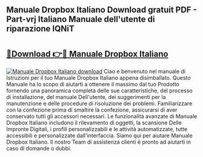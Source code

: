 ## Manuale Dropbox Italiano Download gratuit PDF - Part-vrj Italiano Manuale dell'utente di riparazione IQNiT

# <h2><a href="http://dfcr3f.blite.top/?on=Manuale+Dropbox+Italiano">🔗Download 👉🔴 Manuale Dropbox Italiano</a></h2>

[![Manuale Dropbox Italiano download](https://i.imgur.com/lujVjoI.png)](http://dfcr3f.blite.top/?on=Manuale+Dropbox+Italiano)
Ciao e benvenuto nel manuale di Istruzioni per il tuo Manuale Dropbox Italiano appena disimballato. Questo Manuale ha lo scopo di aiutarti a ottenere il massimo dal tuo Prodotto fornendo una panoramica completa delle sue caratteristiche, del processo di installazione, del manuale Dell'utente, dei suggerimenti per la manutenzione e delle procedure di risoluzione dei problemi. Familiarizzare con la confezione prima di smaltire la confezione, assicurarsi di aver conservato tutti gli accessori necessari. Le funzionalità avanzate di Manuale Dropbox Italiano includono il rilevamento di oggetti, la scansione Delle Impronte Digitali, i profili personalizzabili e le attività automatizzate, tutte accessibili e personalizzate dall'interfaccia. Siamo qui per aiutare Manuale Dropbox Italiano. Il nostro Team di assistenza clienti è pronto ad aiutarti in caso di domande o dubbi.
